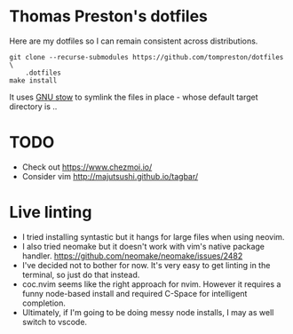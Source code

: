 # Thomas Preston's dotfiles
Here are my dotfiles so I can remain consistent across distributions.

    git clone --recurse-submodules https://github.com/tompreston/dotfiles \
        .dotfiles
    make install

It uses [GNU stow](https://www.gnu.org/software/stow/manual/stow.html) to
symlink the files in place - whose default target directory is ..

# TODO
- Check out https://www.chezmoi.io/
- Consider vim http://majutsushi.github.io/tagbar/

# Live linting
- I tried installing syntastic but it hangs for large files when using neovim.
- I also tried neomake but it doesn't work with vim's native package handler.
  https://github.com/neomake/neomake/issues/2482
- I've decided not to bother for now. It's very easy to get linting in the
  terminal, so just do that instead.
- coc.nvim seems like the right approach for nvim. However it requires a funny
  node-based install and required C-Space for intelligent completion.
- Ultimately, if I'm going to be doing messy node installs, I may as well switch
  to vscode.
